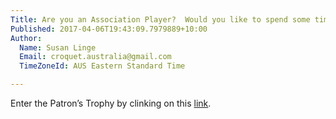 ```yaml
---
Title: Are you an Association Player?  Would you like to spend some time in warmer climes?
Published: 2017-04-06T19:43:09.7979889+10:00
Author:
  Name: Susan Linge
  Email: croquet.australia@gmail.com
  TimeZoneId: AUS Eastern Standard Time

---
```

Enter the Patron’s Trophy by clinking on this [link](https://croquet-australia.com.au/tournaments/2017/ac/patrons-trophy).